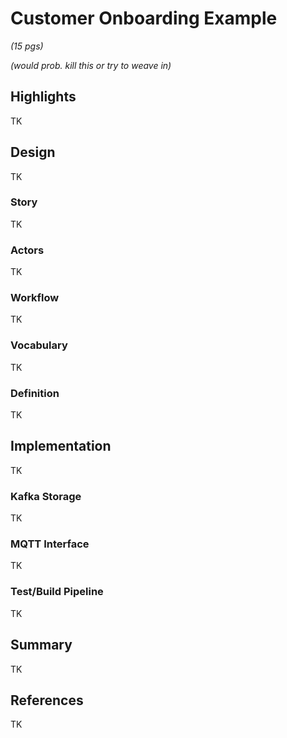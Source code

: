 # Customer Onboarding Example 

*(15 pgs)*

*(would prob. kill this or try to weave in)*

## Highlights
TK

## Design
TK

### Story
TK

### Actors
TK

### Workflow
TK

### Vocabulary
TK

### Definition
TK

## Implementation   
TK

### Kafka Storage
TK

### MQTT Interface
TK

### Test/Build Pipeline
TK

## Summary 
TK

## References
TK


